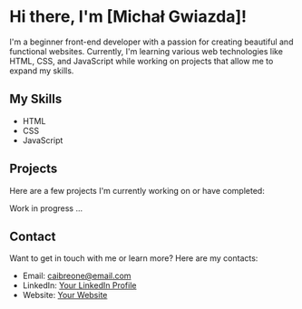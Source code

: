 # Hi there, I'm [Michał Gwiazda]!

I'm a beginner front-end developer with a passion for creating beautiful and functional websites. Currently, I'm learning various web technologies like HTML, CSS, and JavaScript while working on projects that allow me to expand my skills.

## My Skills

- HTML
- CSS
- JavaScript


## Projects

Here are a few projects I'm currently working on or have completed:

Work in progress ...

## Contact

Want to get in touch with me or learn more? Here are my contacts:

- Email: caibreone@email.com
- LinkedIn: [Your LinkedIn Profile](profile_link)
- Website: [Your Website](website_link)




